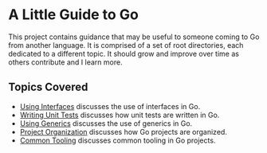 # A Little Guide to Go

This project contains guidance that may be useful to someone coming to Go from another language. It is comprised of a set of root directories, each dedicated to a different topic. It should grow and improve over time as others contribute and I learn more.

## Topics Covered

- [Using Interfaces][] discusses the use of interfaces in Go.
- [Writing Unit Tests][] discusses how unit tests are written in Go.
- [Using Generics][] discusses the use of generics in Go.
- [Project Organization][] discusses how Go projects are organized.
- [Common Tooling][] discusses common tooling in Go projects.

[common tooling]: ./common-tooling/README.md
[project organization]: ./project-organization/README.md
[using generics]: ./using-generics/README.md
[using interfaces]: ./using-interfaces/README.md
[writing unit tests]: ./writing-unit-tests/README.md
